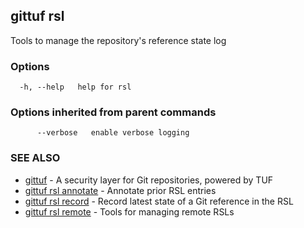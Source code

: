 ## gittuf rsl

Tools to manage the repository's reference state log

### Options

```
  -h, --help   help for rsl
```

### Options inherited from parent commands

```
      --verbose   enable verbose logging
```

### SEE ALSO

* [gittuf](gittuf.md)	 - A security layer for Git repositories, powered by TUF
* [gittuf rsl annotate](gittuf_rsl_annotate.md)	 - Annotate prior RSL entries
* [gittuf rsl record](gittuf_rsl_record.md)	 - Record latest state of a Git reference in the RSL
* [gittuf rsl remote](gittuf_rsl_remote.md)	 - Tools for managing remote RSLs

